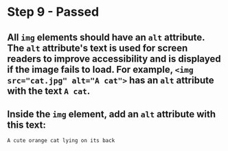 # Step 9 - Passed
## All `img` elements should have an `alt` attribute. The `alt` attribute's text is used for screen readers to improve accessibility and is displayed if the image fails to load. For example, `<img src="cat.jpg" alt="A cat">` has an `alt` attribute with the text `A cat`.

## Inside the `img` element, add an `alt` attribute with this text:

`A cute orange cat lying on its back`